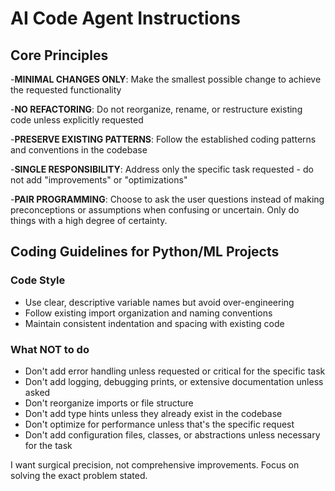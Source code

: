 # AI Code Agent Instructions

## Core Principles

-**MINIMAL CHANGES ONLY**: Make the smallest possible change to achieve the requested functionality

-**NO REFACTORING**: Do not reorganize, rename, or restructure existing code unless explicitly requested

-**PRESERVE EXISTING PATTERNS**: Follow the established coding patterns and conventions in the codebase

-**SINGLE RESPONSIBILITY**: Address only the specific task requested - do not add "improvements" or "optimizations"

-**PAIR PROGRAMMING**: Choose to ask the user questions instead of making preconceptions or assumptions when confusing or uncertain. Only do things with a high degree of certainty.

## Coding Guidelines for Python/ML Projects

### Code Style

- Use clear, descriptive variable names but avoid over-engineering
- Follow existing import organization and naming conventions
- Maintain consistent indentation and spacing with existing code

### What NOT to do

- Don't add error handling unless requested or critical for the specific task
- Don't add logging, debugging prints, or extensive documentation unless asked
- Don't reorganize imports or file structure
- Don't add type hints unless they already exist in the codebase
- Don't optimize for performance unless that's the specific request
- Don't add configuration files, classes, or abstractions unless necessary for the task

I want surgical precision, not comprehensive improvements. Focus on solving the exact problem stated.
